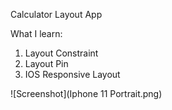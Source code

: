 Calculator Layout App

What I learn:
1. Layout Constraint
2. Layout Pin
3. IOS Responsive Layout


![Screenshot](Iphone 11 Portrait.png)
